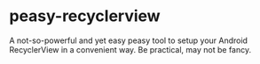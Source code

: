 # peasy-recyclerview
A not-so-powerful and yet easy peasy tool to setup your Android RecyclerView in a convenient way. Be practical, may not be fancy. 

